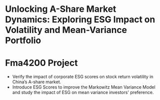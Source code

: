# Unlocking A-Share Market Dynamics: Exploring ESG Impact on Volatility and Mean-Variance Portfolio
# Fma4200 Project


- Verify the impact of corporate ESG scores on stock return volatility in China’s A-share market.
- Introduce ESG Scores to improve the Markowitz Mean Variance Model and study the impact of ESG on mean variance investors' preference.
